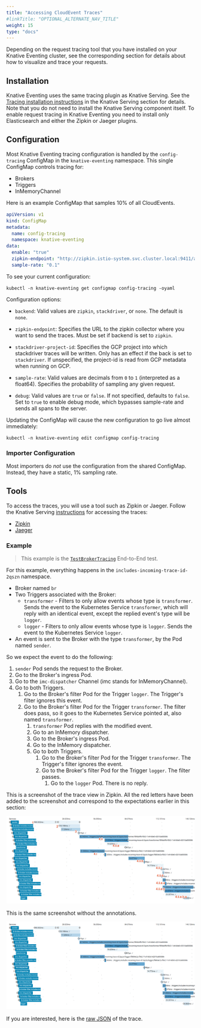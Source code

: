 ```yaml
---
title: "Accessing CloudEvent Traces"
#linkTitle: "OPTIONAL_ALTERNATE_NAV_TITLE"
weight: 15
type: "docs"
---
```


Depending on the request tracing tool that you have installed on your Knative
Eventing cluster, see the corresponding section for details about how to
visualize and trace your requests.

## Installation

Knative Eventing uses the same tracing plugin as Knative Serving. See the 
[Tracing installation instructions](./../serving/installing-logging-metrics-traces.md#end-to-end-request-tracing)
in the Knative Serving section for details. Note that you do not need to install the 
Knative Serving component itself. To enable request tracing in Knative Eventing 
you need to install only Elasticsearch and either the Zipkin or Jaeger plugins.

## Configuration

Most Knative Eventing tracing configuration is handled by the `config-tracing` ConfigMap in the `knative-eventing` namespace. This single ConfigMap controls tracing for:
 - Brokers
 - Triggers
 - InMemoryChannel

Here is an example ConfigMap that samples 10% of all CloudEvents.
```yaml
apiVersion: v1
kind: ConfigMap
metadata:
  name: config-tracing
  namespace: knative-eventing
data:
  enable: "true"
  zipkin-endpoint: "http://zipkin.istio-system.svc.cluster.local:9411/api/v2/spans"
  sample-rate: "0.1"
```

To see your current configuration:

```shell script
kubectl -n knative-eventing get configmap config-tracing -oyaml
```

Configuration options:

  * `backend`: Valid values are `zipkin`, `stackdriver`, or `none`. The default is `none`.

 * `zipkin-endpoint`: Specifies the URL to the zipkin collector where you want to send the traces. Must be set if backend is set to `zipkin`.

 * `stackdriver-project-id`: Specifies the GCP project into which stackdriver traces will be written. Only has an effect if the back is set to `stackdriver`. If unspecified, the project-id is read from GCP metadata when running on GCP.

 * `sample-rate`: Valid values are decimals from `0` to `1` (interpreted as a float64). Specifies the probability of sampling any given request.

 * `debug`: Valid values are `true` or `false`. If not specified, defaults to `false`. Set to `true` to enable debug mode, which bypasses sample-rate and sends all spans to the server.

Updating the ConfigMap will cause the new configuration to go live almost immediately:

```shell script
kubectl -n knative-eventing edit configmap config-tracing
```

### Importer Configuration

Most importers do _not_ use the configuration from the shared ConfigMap. Instead, they have a static, 1% sampling rate.


## Tools

To access the traces, you will use a tool such as Zipkin or Jaeger. Follow the Knative Serving [instructions](./../serving/accessing-traces.md) for accessing the traces:
 - [Zipkin](./../serving/accessing-traces.md#zipkin)
 - [Jaeger](./../serving/accessing-traces.md#jaeger)

### Example

> This example is the [`TestBrokerTracing`](https://github.com/knative/eventing/blob/master/test/conformance/broker_tracing_test.go) End-to-End test.

For this example, everything happens in the `includes-incoming-trace-id-2qszn` namespace.
- Broker named `br`
- Two Triggers associated with the Broker:
    - `transformer` - Filters to only allow events whose type is `transformer`. Sends the event to the Kubernetes Service `transformer`, which will reply with an identical event, except the replied event's type will be `logger`.
    - `logger` - Filters to only allow events whose type is `logger`. Sends the event to the Kubernetes Service `logger`.
- An event is sent to the Broker with the type `transformer`, by the Pod named `sender`.

So we expect the event to do the  following:

1. `sender` Pod sends the request to the Broker.
1. Go to the Broker's ingress Pod.
1. Go to the `imc-dispatcher` Channel (imc stands for InMemoryChannel).
1. Go to both Triggers.
    1. Go to the Broker's filter Pod for the Trigger `logger`. The Trigger's filter ignores this event.
    1. Go to the Broker's filter Pod for the Trigger `transformer`. The filter does pass, so it goes to the Kubernetes Service pointed at, also named `transformer`.
        1. `transformer` Pod replies with the modified event.
        1. Go to an InMemory dispatcher.
        1. Go to the Broker's ingress Pod.
        1. Go to the InMemory dispatcher.
        1. Go to both Triggers.
            1. Go to the Broker's filter Pod for the Trigger `transformer`. The Trigger's filter ignores the event.
            1. Go to the Broker's filter Pod for the Trigger `logger`. The filter passes.
                1. Go to the `logger` Pod. There is no reply.

This is a screenshot of the trace view in Zipkin. All the red letters have been added to the screenshot and correspond to the expectations earlier in this section:

![Annotated Trace](./images/AnnotatedTrace.png)

This is the same screenshot without the annotations.

![Raw Trace](./images/RawTrace.png)

If you are interested, here is the [raw JSON](./data/ee46c4c6be1df717b3b82f55b531912f.json) of the trace.
